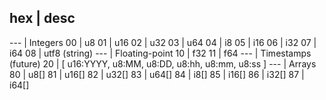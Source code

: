  hex | desc
 ----------
 --- | Integers
  00 | u8
  01 | u16
  02 | u32
  03 | u64
  04 | i8
  05 | i16
  06 | i32
  07 | i64
  08 | utf8 (string)
 --- | Floating-point
  10 | f32
  11 | f64
 --- | Timestamps (future)
  20 | [ u16:YYYY, u8:MM, u8:DD, u8:hh, u8:mm, u8:ss ]
 --- | Arrays
  80 | u8[]
  81 | u16[]
  82 | u32[]
  83 | u64[]
  84 | i8[]
  85 | i16[]
  86 | i32[]
  87 | i64[]
